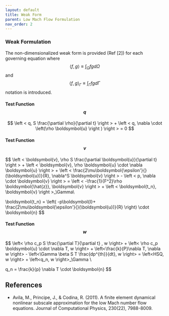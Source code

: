 ```yaml
---
layout: default
title: Weak Form
parent: Low Mach Flow Formulation
nav_order: 2
---
```


### Weak Formulation
The non-dimensionalized weak form is provided (Ref [2]) for each governing equation where $$\left < f , g \right >  \equiv \int_{\Omega}^{} f g d\Omega$$ and $$\left < f , g \right >_\Gamma  \equiv \int_{\Gamma}^{} f g d\Gamma $$ notation is introduced.
#### Test Function $$q$$

$$
\left < q, S \frac{\partial \rho}{\partial t} \right > + \left < q, \nabla \cdot \left(\rho \boldsymbol{u} \right ) \right > = 0 $$

#### Test Function $$v$$

$$
\left < \boldsymbol{v}, \rho S \frac{\partial \boldsymbol{u}}{\partial t} \right > + \left < \boldsymbol{v}, \rho \boldsymbol{u} \cdot \nabla \boldsymbol{u} \right > + \left < \frac{2\mu\boldsymbol{\epsilon'}{}(\boldsymbol{u})}{R}, \nabla^S \boldsymbol{v}  \right > - \left < p, \nabla \cdot \boldsymbol{v} \right > = \left < -\frac{1}{F^2}\rho \boldsymbol{\hat{z}}, \boldsymbol{v} \right > + \left < \boldsymbol{t_n}, \boldsymbol{v} \right >_\Gamma\\

\boldsymbol{t_n} = \left( -p\boldsymbol{I}+ \frac{2\mu\boldsymbol{\epsilon'}{}(\boldsymbol{u})}{R} \right) \cdot \boldsymbol{n}
$$

#### Test Function $$w$$

$$
\left< \rho c_p S \frac{\partial T}{\partial t} , w \right> + \left< \rho c_p \boldsymbol{u} \cdot \nabla T, w \right> + \left<\frac{k}{P}\nabla T, \nabla w \right> - \left<\Gamma \beta S T \frac{dp^{th}}{dt}, w \right> = \left<HSQ, w \right> + \left<q_n, w \right>_\Gamma \\

q_n = \frac{k}{p} \nabla T \cdot \boldsymbol{n}
$$

## References
- Avila, M., Principe, J., & Codina, R. (2011). A finite element dynamical nonlinear subscale approximation for the low Mach number flow equations. Journal of Computational Physics, 230(22), 7988-8009.
